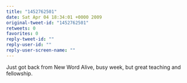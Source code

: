 ```yaml
---
title: "1452762501"
date: Sat Apr 04 18:34:01 +0000 2009
original-tweet-id: "1452762501"
retweets: 0
favorites: 0
reply-tweet-id: ""
reply-user-id: ""
reply-user-screen-name: ""
---
```

Just got back from New Word Alive, busy week, but great teaching and fellowship.
